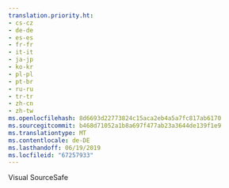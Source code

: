 ```yaml
---
translation.priority.ht:
- cs-cz
- de-de
- es-es
- fr-fr
- it-it
- ja-jp
- ko-kr
- pl-pl
- pt-br
- ru-ru
- tr-tr
- zh-cn
- zh-tw
ms.openlocfilehash: 8d6693d22773824c15aca2eb4a5a7fc817ab6170
ms.sourcegitcommit: b468d71052a1b8a697f477ab23a3644de139f1e9
ms.translationtype: MT
ms.contentlocale: de-DE
ms.lasthandoff: 06/19/2019
ms.locfileid: "67257933"
---
```

Visual SourceSafe